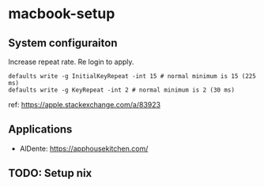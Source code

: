 # macbook-setup

## System configuraiton

Increase repeat rate. Re login to apply.
```
defaults write -g InitialKeyRepeat -int 15 # normal minimum is 15 (225 ms)
defaults write -g KeyRepeat -int 2 # normal minimum is 2 (30 ms)
```
ref: https://apple.stackexchange.com/a/83923


## Applications

- AlDente: https://apphousekitchen.com/

## TODO: Setup nix
